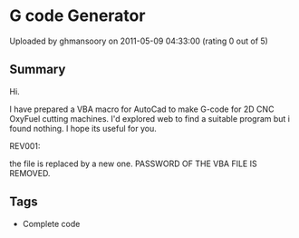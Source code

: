 # G code Generator

Uploaded by ghmansoory on 2011-05-09 04:33:00 (rating 0 out of 5)

## Summary

Hi.  

I have prepared a VBA macro for AutoCad to make G-code for 2D CNC OxyFuel cutting machines. I'd explored web to find a suitable program but i found nothing. I hope its useful for you.


REV001:  

the file is replaced by a new one. PASSWORD OF THE VBA FILE IS REMOVED.

## Tags

- Complete code
